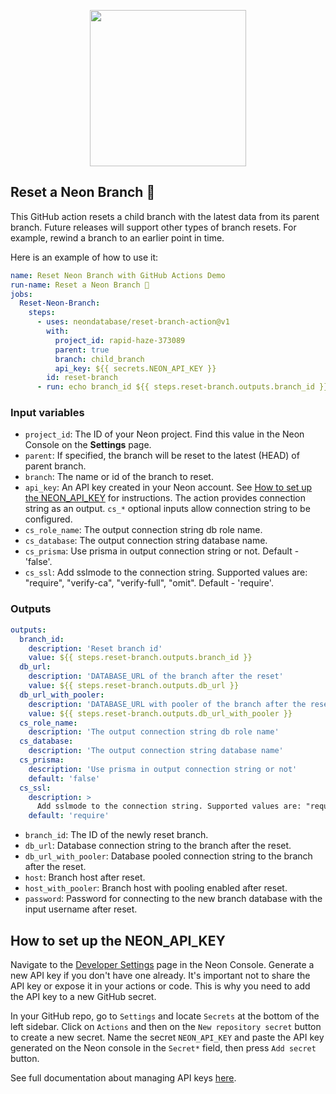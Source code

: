 <p align="center">
  <img width="250px" src="https://user-images.githubusercontent.com/13738772/201432652-63a10fc1-a6a5-423f-8ee0-b18a11308077.svg" />
<p align="center">


## Reset a Neon Branch 🚀
This GitHub action resets a child branch with the latest data from its parent branch. Future releases will support other types of branch resets. For example, rewind a branch to an earlier point in time.

Here is an example of how to use it:

```yml
name: Reset Neon Branch with GitHub Actions Demo
run-name: Reset a Neon Branch 🚀
jobs:
  Reset-Neon-Branch:
    steps:
      - uses: neondatabase/reset-branch-action@v1
        with:
          project_id: rapid-haze-373089
          parent: true
          branch: child_branch
          api_key: ${{ secrets.NEON_API_KEY }}
        id: reset-branch
      - run: echo branch_id ${{ steps.reset-branch.outputs.branch_id }}
```
### Input variables

- `project_id`: The ID of your Neon project. Find this value in the Neon Console on the **Settings** page.
- `parent`: If specified, the branch will be reset to the latest (HEAD) of parent branch.
- `branch`: The name or id of the branch to reset.
- `api_key`: An API key created in your Neon account. See [How to set up the NEON_API_KEY](#how-to-set-up-the-neon_api_key) for instructions. 
The action provides connection string as an output. `cs_*` optional inputs allow connection string to be configured. 
- `cs_role_name`: The output connection string db role name.
- `cs_database`: The output connection string database name.
- `cs_prisma`: Use prisma in output connection string or not. Default - 'false'. 
- `cs_ssl`: Add sslmode to the connection string. Supported values are: "require", "verify-ca", "verify-full", "omit".  Default - 'require'.

### Outputs

```yaml
outputs:
  branch_id:
    description: 'Reset branch id'
    value: ${{ steps.reset-branch.outputs.branch_id }}
  db_url:
    description: 'DATABASE_URL of the branch after the reset'
    value: ${{ steps.reset-branch.outputs.db_url }}
  db_url_with_pooler:
    description: 'DATABASE_URL with pooler of the branch after the reset'
    value: ${{ steps.reset-branch.outputs.db_url_with_pooler }}
  cs_role_name:
    description: 'The output connection string db role name'
  cs_database:
    description: 'The output connection string database name'
  cs_prisma:
    description: 'Use prisma in output connection string or not'
    default: 'false'
  cs_ssl:
    description: >
      Add sslmode to the connection string. Supported values are: "require", "verify-ca", "verify-full", "omit".
    default: 'require'
```
- `branch_id`: The ID of the newly reset branch.
- `db_url`: Database connection string to the branch after the reset.
- `db_url_with_pooler`: Database pooled connection string to the branch after the reset.
- `host`: Branch host after reset.
- `host_with_pooler`: Branch host with pooling enabled after reset.
- `password`: Password for connecting to the new branch database with the input username after reset.

## How to set up the NEON_API_KEY
Navigate to the [Developer Settings](https://console.neon.tech/app/settings/api-keys) page in the Neon Console. Generate a new API key if you don't have one already. It's important not to share the API key or expose it in your actions or code. This is why you need to add the API key to a new GitHub secret.

In your GitHub repo, go to `Settings` and locate `Secrets` at the bottom of the left sidebar. Click on `Actions` and then on the `New repository secret` button to create a new secret.
Name the secret `NEON_API_KEY` and paste the API key generated on the Neon console in the `Secret*` field, then press `Add secret` button.

See full documentation about managing API keys [here](https://neon.tech/docs/manage/api-keys).
